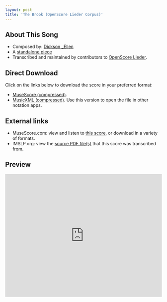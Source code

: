 ```yaml
---
layout: post
title: 'The Brook (OpenScore Lieder Corpus)'
---
```


## About This Song

- Composed by: [Dickson,_Ellen](https://fourscoreandmore.org/openscore/lieder/Dickson,_Ellen)
- A [standalone piece](https://fourscoreandmore.org/openscore/lieder/Dickson,_Ellen/_)
- Transcribed and maintained by contributors to [OpenScore Lieder].

[OpenScore Lieder]: https://musescore.com/openscore-lieder-corpus

## Direct Download

Click on the links below to download the score in your preferred format:
- [MuseScore (compressed)](https://github.com/openscore/lieder/blob/main/scores/Dickson,_Ellen/_/The_Brook/lc6600532.mscz?raw=true).
- [MusicXML (compressed)](https://github.com/openscore/lieder/blob/main/scores/Dickson,_Ellen/_/The_Brook/lc6600532.mxl?raw=true). Use this version to open the file in other notation apps.

## External links

- MuseScore.com: view and listen to [this score][MuseScore], or download in a variety of formats.
- IMSLP.org: view the [source PDF file(s)][IMSLP] that this score was transcribed from.

[MuseScore]: https://musescore.com/score/6600532
[IMSLP]: https://imslp.org/wiki/Special:ReverseLookup/483603

## Preview

<iframe width="100%" height="394" src="https://musescore.com/openscore-lieder-corpus/scores/6600532/embed" frameborder="0" allowfullscreen allow="autoplay; fullscreen"></iframe>
